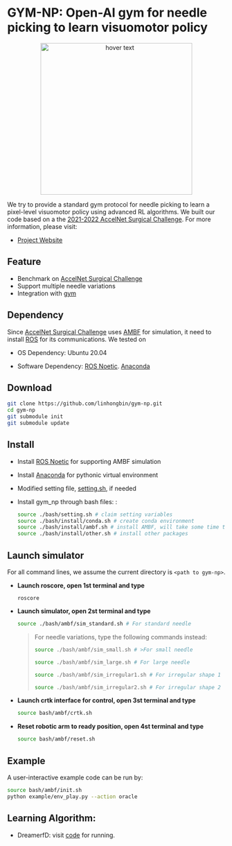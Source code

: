 # **GYM-NP**: Open-AI gym for needle picking to learn visuomotor policy
<p align="center">
  <img src="doc/media/oracle_demo.gif" width="350" title="hover text">
</p>

We try to provide a standard gym protocol for needle picking to learn a pixel-level visuomotor policy using advanced RL algorithms. We built our code based on a the [2021-2022 AccelNet Surgical Challenge](https://collaborative-robotics.github.io/surgical-robotics-challenge/challenge-2021.html). For more information, please visit:
- [Project Website](https://sites.google.com/view/DreamerfD/home)



## Feature

  - Benchmark on [AccelNet Surgical Challenge](https://github.com/collaborative-robotics/surgical_robotics_challenge)
  - Support multiple needle variations
  - Integration with [gym](https://github.com/openai/gym)
## Dependency
  Since [AccelNet Surgical Challenge](https://github.com/collaborative-robotics/surgical_robotics_challenge) uses [AMBF](https://github.com/WPI-AIM/ambf) for simulation, it need to install [ROS](https://www.ros.org/) for its communications. We tested on 
 
  - OS Dependency: Ubuntu 20.04 
  
  - Software Dependency: [ROS Noetic](http://wiki.ros.org/noetic). [Anaconda](https://www.anaconda.com/download)

## Download 
  ```sh
  git clone https://github.com/linhongbin/gym-np.git
  cd gym-np
  git submodule init
  git submodule update
  ```

## Install

- Install [ROS Noetic](http://wiki.ros.org/noetic/Installation/Ubuntu) for supporting AMBF simulation

- Install [Anaconda](https://www.anaconda.com/download) for pythonic virtual environment

- Modified setting file, [setting.sh](./bash/setting.sh), if needed

- Install gym_np through bash files: :

  ```sh
  source ./bash/setting.sh # claim setting variables
  source ./bash/install/conda.sh # create conda environment
  source ./bash/install/ambf.sh # install AMBF, will take some time to compile
  source ./bash/install/other.sh # install other packages
  ```

## Launch simulator

  For all command lines, we assume the current directory is `<path to gym-np>`.

- **Launch roscore, open 1st terminal and type**
  ```
  roscore
  ```

- **Launch simulator, open 2st terminal and type**
  ```sh
  source ./bash/ambf/sim_standard.sh # For standard needle
  ```
  > For needle variations, type the following commands instead:
  >
  >  ```sh
  >  source ./bash/ambf/sim_small.sh # >For small needle
  >  ```
  >  ```sh
  >  source ./bash/ambf/sim_large.sh # For large needle
  >  ```
  >  ```sh
  >  source ./bash/ambf/sim_irregular1.sh # For irregular shape 1
  >  ```
  >  ```sh
  >  source ./bash/ambf/sim_irregular2.sh # For irregular shape 2
  >  ```

- **Launch crtk interface for control, open 3st terminal and type**
  ```sh
  source bash/ambf/crtk.sh
  ```

- **Reset robotic arm to ready position, open 4st terminal and type**
  ```sh
  source bash/ambf/reset.sh 
  ```

## Example

  A user-interactive example code can be run by:
  ```sh
  source bash/ambf/init.sh
  python example/env_play.py --action oracle
  ```

## Learning Algorithm:

  - DreamerfD: visit [code](https://github.com/linhongbin/DreamerfD) for running.